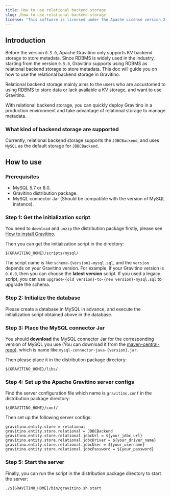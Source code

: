 ```yaml
---
title: How to use relational backend storage
slug: /how-to-use-relational-backend-storage
license: "This software is licensed under the Apache License version 2."
---
```


## Introduction

Before the version `0.5.0`, Apache Gravitino only supports KV backend storage to store metadata. Since
RDBMS is widely used in the industry, starting from the version `0.5.0`, Gravitino supports using
RDBMS as relational backend storage to store metadata. This doc will guide you on how to use the
relational backend storage in Gravitino.

Relational backend storage mainly aims to the users who are accustomed to using RDBMS to
store data or lack available a KV storage, and want to use Gravitino.

With relational backend storage, you can quickly deploy Gravitino in a production environment and
take advantage of relational storage to manage metadata.

### What kind of backend storage are supported

Currently, relational backend storage supports the `JDBCBackend`, and uses `MySQL` as the
default storage for `JDBCBackend`.

## How to use

### Prerequisites

- MySQL 5.7 or 8.0.
- Gravitino distribution package.
- MySQL connector Jar (Should be compatible with the version of MySQL instance).

### Step 1: Get the initialization script

You need to `download` and `unzip` the distribution package firstly, please see
[How to install Gravitino](how-to-install.md).

Then you can get the initialization script in the directory:

```text
${GRAVITINO_HOME}/scripts/mysql/
```

The script name is like `schema-{version}-mysql.sql`, and the `version` depends on your Gravitino version.
For example, if your Gravitino version is `0.6.0`, then you can choose the **latest version** script.
If you used a legacy script, you can use `upgrade-{old version}-to-{new version}-mysql.sql` to upgrade the schema.

### Step 2: Initialize the database

Please create a database in MySQL in advance, and execute the initialization script obtained above in the database.

### Step 3: Place the MySQL connector Jar

You should **download** the MySQL connector Jar for the corresponding version of MySQL you use
(You can download it from the [maven-central-repo](https://repo1.maven.org/maven2/mysql/mysql-connector-java/)),
which is name like `mysql-connector-java-{version}.jar`.

Then please place it in the distribution package directory:

```text
${GRAVITINO_HOME}/libs/
```

### Step 4: Set up the Apache Gravitino server configs

Find the server configuration file which name is `gravitino.conf` in the distribution package directory:

```text
${GRAVITINO_HOME}/conf/
```

Then set up the following server configs:

```text
gravitino.entity.store = relational
gravitino.entity.store.relational = JDBCBackend
gravitino.entity.store.relational.jdbcUrl = ${your_jdbc_url}
gravitino.entity.store.relational.jdbcDriver = ${your_driver_name}
gravitino.entity.store.relational.jdbcUser = ${your_username}
gravitino.entity.store.relational.jdbcPassword = ${your_password}
```

### Step 5: Start the server

Finally, you can run the script in the distribution package directory to start the server:

```shell
./${GRAVITINO_HOME}/bin/gravitino.sh start
```
